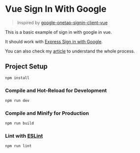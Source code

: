 # Vue Sign In With Google

> Inspired by [google-onetap-signin-client-vue](https://github.com/Zensynthium/google-onetap-signin-client-vue)

This is a basic example of sign in with google in vue.

It should work with [Express Sign in with Google](https://github.com/Parkerhiphop/Express-Sign-In-With-Google).

You can also check my [article](https://parkerhiphop027.medium.com/%E5%AF%A6%E4%BD%9C-google-%E7%AC%AC%E4%B8%89%E6%96%B9%E7%99%BB%E5%85%A5-vue-express-44f2b0b302c6) to understand the whole process.


## Project Setup

```sh
npm install
```

### Compile and Hot-Reload for Development

```sh
npm run dev
```

### Compile and Minify for Production

```sh
npm run build
```

### Lint with [ESLint](https://eslint.org/)

```sh
npm run lint
```

